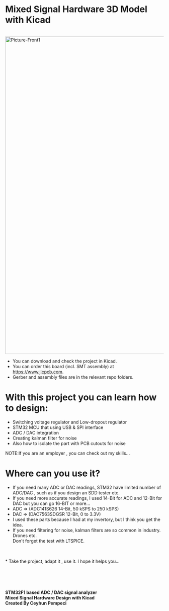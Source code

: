 # Mixed Signal Hardware 3D Model with Kicad
<br />




<img width="1010" alt="Picture-Front1" src="https://github.com/user-attachments/assets/4e9721bd-0410-4e88-bec4-bf38cb5dc754">

* You can download and check the project in Kicad.
* You can order this board (incl. SMT assembly) at https://www.jlcpcb.com. 
* Gerber and assembly files are in the relevant repo folders.

# With this project you can learn how to design:
* Switching voltage regulator and Low-dropout regulator
* STM32 MCU that using USB & SPI interface
* ADC / DAC integration
* Creating kalman filter for noise
* Also how to isolate the part with PCB cutouts for noise

NOTE:If you are an employer , you can check out my skills...

# Where can you use it?
* If you need many ADC or DAC readings, STM32 have limited number of ADC/DAC , such as if you design an SDD tester etc. 
* If you need more accurate readings, I used 14-Bit for ADC and 12-Bit for DAC but you can go 16-BIT or more...
* ADC => (ADC141S626 14-Bit, 50 kSPS to 250 kSPS)
* DAC => (DAC7563SDGSR 12-Bit, 0 to 3.3V)
* I used these parts because I had at my invertory, but I think you get the idea.
* If you need filtering for noise, kalman filters are so common in industry. Drones etc.<br />
Don't forget the test with LTSPICE.
<br />
<br />
* Take the project, adapt it , use it. I hope it helps you...

<br />
<br />
<br />
<br />
<br />

 **STM32F1 based ADC / DAC signal analyzer** <br />
 **Mixed Signal Hardware Design with Kicad** <br />
 **Created By Ceyhun Pempeci** <br />
